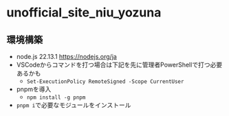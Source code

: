 # unofficial_site_niu_yozuna
## 環境構築
- node.js 22.13.1 https://nodejs.org/ja
- VSCodeからコマンドを打つ場合は下記を先に管理者PowerShellで打つ必要あるかも
  - `Set-ExecutionPolicy RemoteSigned -Scope CurrentUser`
- pnpmを導入
  - `npm install -g pnpm`
- `pnpm i`で必要なモジュールをインストール
